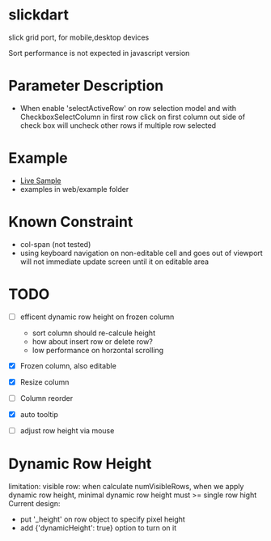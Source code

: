 slickdart
=========

slick grid port, for mobile,desktop devices

Sort performance is not expected in javascript version

Parameter Description
=======================

* When enable 'selectActiveRow' on row selection model and with CheckboxSelectColumn in first row
  click on first column out side of check box will uncheck other rows if multiple row selected


Example
=========================
* [Live Sample](https://cjkao.github.io/slickdart)
* examples in web/example folder

Known Constraint
========================
* col-span (not tested) 
* using keyboard navigation on non-editable cell and goes out of viewport will not
  immediate update screen until it on editable area
   
TODO
========================

- [ ] efficent dynamic row height on frozen column
  - sort column should re-calcule height
  - how about insert row or delete row?
  - low performance on horzontal scrolling
- [x] Frozen column, also editable
- [x] Resize column
- [ ] Column reorder
- [x] auto tooltip
- [ ] adjust row height via mouse



Dynamic Row Height
===============================
limitation: visible row:
when calculate numVisibleRows, when we apply dynamic row height, minimal dynamic row height must >= single row hight
Current design: 
- put '_height' on row object to specify pixel height  
- add {'dynamicHeight': true} option to turn on it  
